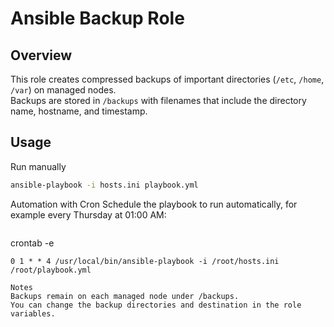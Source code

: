 # Ansible Backup Role

## Overview
This role creates compressed backups of important directories (`/etc`, `/home`, `/var`) on managed nodes.  
Backups are stored in `/backups` with filenames that include the directory name, hostname, and timestamp.

## Usage

Run manually
```bash
ansible-playbook -i hosts.ini playbook.yml
```
Automation with Cron
Schedule the playbook to run automatically, for example every Thursday at 01:00 AM:
```
```
crontab -e
```
0 1 * * 4 /usr/local/bin/ansible-playbook -i /root/hosts.ini /root/playbook.yml

Notes
Backups remain on each managed node under /backups.
You can change the backup directories and destination in the role variables.
